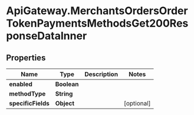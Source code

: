 # ApiGateway.MerchantsOrdersOrderTokenPaymentsMethodsGet200ResponseDataInner

## Properties

Name | Type | Description | Notes
------------ | ------------- | ------------- | -------------
**enabled** | **Boolean** |  | 
**methodType** | **String** |  | 
**specificFields** | **Object** |  | [optional] 


